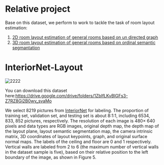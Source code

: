 # Relative project
Base on this dataset, we perform to work to tackle the task of room layout estimation:
1. [2D room layout estimation of general rooms based on un directed graph](https://github.com/Hui-Yao/2D-graph-layout-estimation)
2. [3D room layout estimation of general rooms based on ordinal semantic segmantation](https://github.com/Hui-Yao/3D-ordinal-layout-estimation)
   


# InteriorNet-Layout
![2222](https://user-images.githubusercontent.com/52377012/162350602-266d2592-b63b-4514-b1d5-fa1b92f17185.PNG)


You can download this dataset here:https://drive.google.com/drive/folders/1ZblfLKvBlGFs3-Z7RZ8Gi2B0wv_svaMo

We select 8219 pictures from [InteriorNet](https://interiornet.org/) for labeling. The proportion of training set, validation set, and testing set is about 8:1:1, including 6534, 833, 852 pictures, respectively. The resolution of each image is 480× 640 pixels and data types are RGB images, original depth map, the depth map of the layout plane, layout semantic segmentation map, the camera intrinsic matrix, 3D coordinates of layout keypoints, graph, and original surface normal maps. The labels of the ceiling and floor are 0 and 1 respectively. Vertical walls are labeled from 2 to 6 (the maximum number of vertical walls in the dataset sample is five), based on their relative position to the left boundary of the image, as shown in Figure 5.
